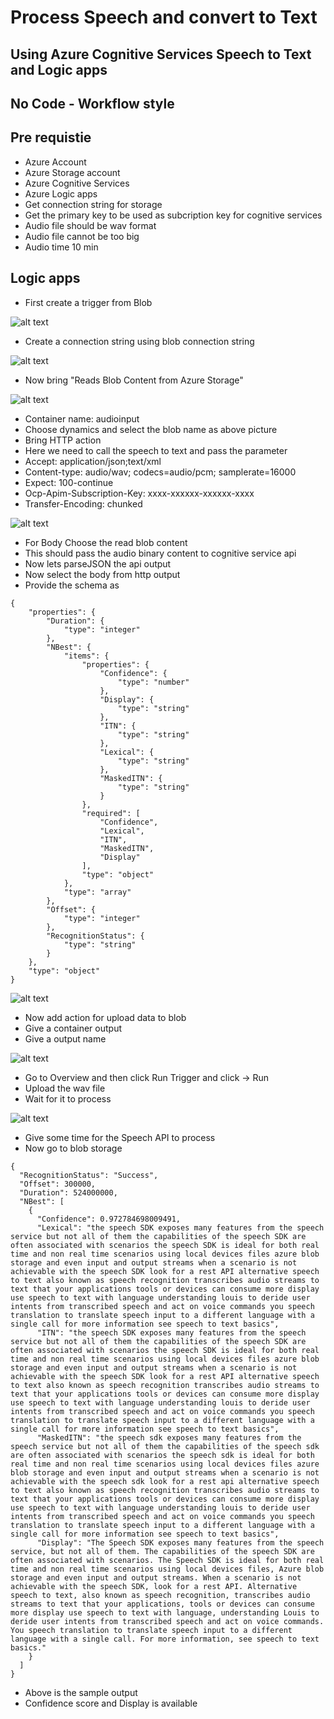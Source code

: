 # Process Speech and convert to Text

## Using Azure Cognitive Services Speech to Text and Logic apps

## No Code - Workflow style

## Pre requistie

- Azure Account
- Azure Storage account
- Azure Cognitive Services
- Azure Logic apps
- Get connection string for storage
- Get the primary key to be used as subcription key for cognitive services
- Audio file should be wav format
- Audio file cannot be too big
- Audio time 10 min

## Logic apps

- First create a trigger from Blob

![alt text](https://github.com/balakreshnan/Samples2021/blob/main/AzureAI/images/stotext2.jpg "Service Health")

- Create a connection string using blob connection string

![alt text](https://github.com/balakreshnan/Samples2021/blob/main/AzureAI/images/stotext3.jpg "Service Health")

- Now bring "Reads Blob Content from Azure Storage"

![alt text](https://github.com/balakreshnan/Samples2021/blob/main/AzureAI/images/stotext4.jpg "Service Health")

- Container name: audioinput
- Choose dynamics and select the blob name as above picture
- Bring HTTP action
- Here we need to call the speech to text and pass the parameter
- Accept: application/json;text/xml
- Content-type: audio/wav; codecs=audio/pcm; samplerate=16000
- Expect: 100-continue
- Ocp-Apim-Subscription-Key: xxxx-xxxxxx-xxxxxx-xxxx
- Transfer-Encoding: chunked

![alt text](https://github.com/balakreshnan/Samples2021/blob/main/AzureAI/images/stotext5.jpg "Service Health")

- For Body Choose the read blob content
- This should pass the audio binary content to cognitive service api
- Now lets parseJSON the api output
- Now select the body from http output
- Provide the schema as

```
{
    "properties": {
        "Duration": {
            "type": "integer"
        },
        "NBest": {
            "items": {
                "properties": {
                    "Confidence": {
                        "type": "number"
                    },
                    "Display": {
                        "type": "string"
                    },
                    "ITN": {
                        "type": "string"
                    },
                    "Lexical": {
                        "type": "string"
                    },
                    "MaskedITN": {
                        "type": "string"
                    }
                },
                "required": [
                    "Confidence",
                    "Lexical",
                    "ITN",
                    "MaskedITN",
                    "Display"
                ],
                "type": "object"
            },
            "type": "array"
        },
        "Offset": {
            "type": "integer"
        },
        "RecognitionStatus": {
            "type": "string"
        }
    },
    "type": "object"
}
```

![alt text](https://github.com/balakreshnan/Samples2021/blob/main/AzureAI/images/stotext6.jpg "Service Health")

- Now add action for upload data to blob
- Give a container output
- Give a output name

![alt text](https://github.com/balakreshnan/Samples2021/blob/main/AzureAI/images/stotext7.jpg "Service Health")

- Go to Overview and then click Run Trigger and click -> Run
- Upload the wav file
- Wait for it to process

![alt text](https://github.com/balakreshnan/Samples2021/blob/main/AzureAI/images/stotext1.jpg "Service Health")

- Give some time for the Speech API to process
- Now go to blob storage

```
{
  "RecognitionStatus": "Success",
  "Offset": 300000,
  "Duration": 524000000,
  "NBest": [
    {
      "Confidence": 0.972784698009491,
      "Lexical": "the speech SDK exposes many features from the speech service but not all of them the capabilities of the speech SDK are often associated with scenarios the speech SDK is ideal for both real time and non real time scenarios using local devices files azure blob storage and even input and output streams when a scenario is not achievable with the speech SDK look for a rest API alternative speech to text also known as speech recognition transcribes audio streams to text that your applications tools or devices can consume more display use speech to text with language understanding louis to deride user intents from transcribed speech and act on voice commands you speech translation to translate speech input to a different language with a single call for more information see speech to text basics",
      "ITN": "the speech SDK exposes many features from the speech service but not all of them the capabilities of the speech SDK are often associated with scenarios the speech SDK is ideal for both real time and non real time scenarios using local devices files azure blob storage and even input and output streams when a scenario is not achievable with the speech SDK look for a rest API alternative speech to text also known as speech recognition transcribes audio streams to text that your applications tools or devices can consume more display use speech to text with language understanding louis to deride user intents from transcribed speech and act on voice commands you speech translation to translate speech input to a different language with a single call for more information see speech to text basics",
      "MaskedITN": "the speech sdk exposes many features from the speech service but not all of them the capabilities of the speech sdk are often associated with scenarios the speech sdk is ideal for both real time and non real time scenarios using local devices files azure blob storage and even input and output streams when a scenario is not achievable with the speech sdk look for a rest api alternative speech to text also known as speech recognition transcribes audio streams to text that your applications tools or devices can consume more display use speech to text with language understanding louis to deride user intents from transcribed speech and act on voice commands you speech translation to translate speech input to a different language with a single call for more information see speech to text basics",
      "Display": "The Speech SDK exposes many features from the speech service, but not all of them. The capabilities of the speech SDK are often associated with scenarios. The Speech SDK is ideal for both real time and non real time scenarios using local devices files, Azure blob storage and even input and output streams. When a scenario is not achievable with the speech SDK, look for a rest API. Alternative speech to text, also known as speech recognition, transcribes audio streams to text that your applications, tools or devices can consume more display use speech to text with language, understanding Louis to deride user intents from transcribed speech and act on voice commands. You speech translation to translate speech input to a different language with a single call. For more information, see speech to text basics."
    }
  ]
}
```

- Above is the sample output
- Confidence score and Display is available